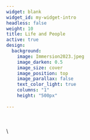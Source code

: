 ```yaml
---
widget: blank
widget_id: my-widget-intro
headless: false
weight: 10
title: Life and People
active: true
design:
  background:
    image: Immersion2023.jpeg
    image_darken: 0.5
    image_size: cover
    image_position: top
    image_parallax: false
    text_color_light: true
    columns: "1"
    height: "500px"
    
---
```

 \
 \
 \
